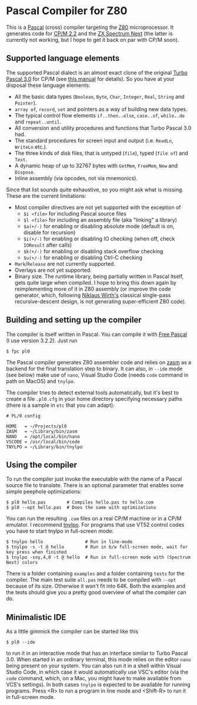 # Pascal Compiler for Z80

This is a [Pascal](https://en.wikipedia.org/wiki/Pascal_(programming_language)) (cross) compiler targeting the [Z80](https://en.wikipedia.org/wiki/Zilog_Z80) microprocessor. It generates code for [CP/M 2.2](https://en.wikipedia.org/wiki/CP/M) and the [ZX Spectrum Next](https://www.specnext.com) (the latter is currently not working, but I hope to get it back on par with CP/M soon).

## Supported language elements

The supported Pascal dialect is an almost exact clone of the original [Turbo Pascal 3.0](https://en.wikipedia.org/wiki/Turbo_Pascal) for CP/M (see [this manual](https://bitsavers.trailing-edge.com/pdf/borland/turbo_pascal/Turbo_Pascal_Version_3.0_Reference_Manual_1986.pdf) for details). So you have at your disposal these language elements:

* All the basic data types (`Boolean`, `Byte`, `Char`, `Integer`, `Real`, `String` and `Pointer`).
* `array of`, `record`, `set` and pointers as a way of building new data types.
* The typical control flow elements `if..then..else`, `case..of`, `while..do` and `repeat..until`.
* All conversion and utility procedures and functions that Turbo Pascal 3.0 had.
* The standard procedures for screen input and output (i.e. `ReadLn`, `WriteLn` etc.).
* The three kinds of disk files, that is untyped (`file`), typed (`file of`) and `Text`. 
* A dynamic heap of up to 32767 bytes with `GetMem`, `FreeMem`, `New` and `Dispose`.
* Inline assembly (via opcodes, not via mnemonics).

Since that list sounds quite exhaustive, so you might ask what is missing. These are the current limitations:

* Most compiler directives are not yet supported with the exception of
  * `$i <file>` for including Pascal source files
  * `$l <file>` for including an assembly file (aka "linking" a library)
  * `$a(+/-)`   for enabling or disabling absolute mode (default is on, disable for recursion)
  * `$i(+/-)`   for enabling or disabling IO checking (when off, check `IOResult` after calls)
  * `$k(+/-)`   for enabling or disabling stack overflow checking
  * `$u(+/-)`   for enabling or disabling Ctrl-C checking
* `Mark`/`Release` are not currently supported.
* Overlays are not yet supported.
* Binary size. The runtime library, being partially written in Pascal itself, gets quite large when compiled. I hope to bring this down again by reimplementing more of it in Z80 assembly (or improve the code generator, which, following [Niklaus Wirth's](https://de.wikipedia.org/wiki/Niklaus_Wirth) classical single-pass recursive-descent design, is not generating super-efficient Z80 code).

## Building and setting up the compiler

The compiler is itself written in Pascal. You can compile it with [Free Pascal](https://www.freepascal.org) (I use version 3.2.2). Just run

```
$ fpc pl0
```

The Pascal compiler generates Z80 assembler code and relies on [zasm](https://k1.spdns.de/Develop/Projects/zasm/Documentation/index.html) as a backend for the final translation step to binary. It can also, in `--ide` mode (see below) make use of `nano`, Visual Studio Code (needs `code` command in path on MacOS) and `tnylpo`.

The compiler tries to detect external tools automatically, but it's best to create a file `.pl0.cfg` in your home directory specifying necessary paths (there is a sample in `etc` that you can adapt):

```
# PL/0 config

HOME   = ~/Projects/pl0
ZASM   = ~/Library/bin/zasm
NANO   = /opt/local/bin/nano
VSCODE = /usr/local/bin/code
TNYLPO = ~/Library/bin/tnylpo
```

## Using the compiler

To run the compiler just invoke the executable with the name of a Pascal source file to translate. There is an optional parameter that enables some simple peephole optimizations:

```
$ pl0 hello.pas        # Compiles hello.pas to hello.com
$ pl0 --opt hello.pas  # Does the same with optimizations
```

You can run the resulting `.com` files on a real CP/M machine or in a CP/M emulator. I recommend [tnylpo](https://gitlab.com/gbrein/tnylpo). For programs that use VT52 control codes you have to start tnylpo in full-screen mode:

```
$ tnylpo hello                # Run in line-mode
$ tnylpo -s -t @ hello        # Run in b/w full-screen mode, wait for key press when finished
$ tnylpo -soy,4,0 -t @ hello  # Run in full-screen mode with (Spectrum Next) colors
```

There is a folder containing `examples` and a folder containing `tests` for the compiler. The main test suite `all.pas` needs to be compiled with `--opt` because of its size. Otherwise it won't fit into 64K. Both the examples and the tests should give you a pretty good overview of what the compiler can do.

## Minimalistic IDE

As a little gimmick the compiler can be started like this

```
$ pl0 --ide
```

to run it in an interactive mode that has an interface similar to Turbo Pascal 3.0. When started in an ordinary terminal, this mode relies on the editor `nano` being present on your system. You can also run it in a shell within Visual Studio Code, in which case it would automatically use VSC's editor (via the `code` command, which, on a Mac, you might have to make available from VCS's settings). In both cases `tnylpo` is expected to be available for running programs. Press \<R\> to run a program in line mode and \<Shift-R\> to run it in full-screen mode.
